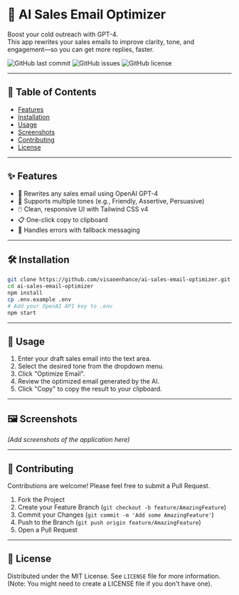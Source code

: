 # 🧠 AI Sales Email Optimizer

Boost your cold outreach with GPT-4.  
This app rewrites your sales emails to improve clarity, tone, and engagement—so you can get more replies, faster.

![GitHub last commit](https://img.shields.io/github/last-commit/visaoenhance/ai-sales-email-optimizer)
![GitHub issues](https://img.shields.io/github/issues/visaoenhance/ai-sales-email-optimizer)
![GitHub license](https://img.shields.io/github/license/visaoenhance/ai-sales-email-optimizer)

---

## 📑 Table of Contents
- [Features](#features)
- [Installation](#installation)
- [Usage](#usage)
- [Screenshots](#screenshots)
- [Contributing](#contributing)
- [License](#license)

---

## ✨ Features

- 🔁 Rewrites any sales email using OpenAI GPT-4
- 🎯 Supports multiple tones (e.g., Friendly, Assertive, Persuasive)
- 🖱️ Clean, responsive UI with Tailwind CSS v4
- 📋 One-click copy to clipboard
- 🚨 Handles errors with fallback messaging

---

## 🛠️ Installation

```bash
git clone https://github.com/visaoenhance/ai-sales-email-optimizer.git
cd ai-sales-email-optimizer
npm install
cp .env.example .env
# Add your OpenAI API key to .env
npm start
```

---

## 🚀 Usage

1.  Enter your draft sales email into the text area.
2.  Select the desired tone from the dropdown menu.
3.  Click "Optimize Email".
4.  Review the optimized email generated by the AI.
5.  Click "Copy" to copy the result to your clipboard.

---

## 🖼️ Screenshots

_(Add screenshots of the application here)_ 

---

## 🤝 Contributing

Contributions are welcome! Please feel free to submit a Pull Request.

1. Fork the Project
2. Create your Feature Branch (`git checkout -b feature/AmazingFeature`)
3. Commit your Changes (`git commit -m 'Add some AmazingFeature'`)
4. Push to the Branch (`git push origin feature/AmazingFeature`)
5. Open a Pull Request

---

## 📄 License

Distributed under the MIT License. See `LICENSE` file for more information. (Note: You might need to create a LICENSE file if you don't have one).
